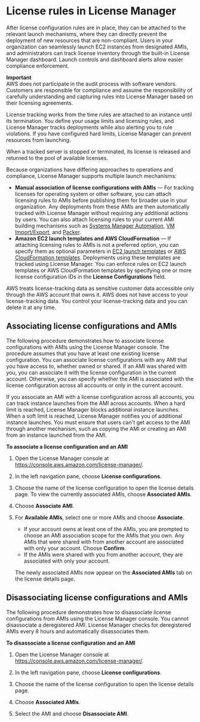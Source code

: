 # License rules in License Manager<a name="license-rules"></a>

After license configuration rules are in place, they can be attached to the relevant launch mechanisms, where they can directly prevent the deployment of new resources that are non\-compliant\. Users in your organization can seamlessly launch EC2 instances from designated AMIs, and administrators can track license inventory through the built\-in License Manager dashboard\. Launch controls and dashboard alerts allow easier compliance enforcement\. 

**Important**  
AWS does not participate in the audit process with software vendors\. Customers are responsible for compliance and assume the responsibility of carefully understanding and capturing rules into License Manager based on their licensing agreements\. 

License tracking works from the time rules are attached to an instance until its termination\. You define your usage limits and licensing rules, and License Manager tracks deployments while also alerting you to rule violations\. If you have configured hard limits, License Manager can prevent resources from launching\. 

When a tracked server is stopped or terminated, its license is released and returned to the pool of available licenses\.

Because organizations have differing approaches to operations and compliance, License Manager supports multiple launch mechanisms:
+ **Manual association of license configurations with AMIs** — For tracking licenses for operating system or other software, you can attach licensing rules to AMIs before publishing them for broader use in your organization\. Any deployments from these AMIs are then automatically tracked with License Manager without requiring any additional actions by users\. You can also attach licensing rules to your current AMI building mechanisms such as [Systems Manager Automation](https://docs.aws.amazon.com/systems-manager/latest/userguide/systems-manager-automation.html), [VM Import/Export](https://docs.aws.amazon.com/vm-import/latest/userguide/), and [Packer](https://www.packer.io/docs/builders/amazon.html)\.
+ **Amazon EC2 launch templates and AWS CloudFormation** — If attaching licensing rules to AMIs is not a preferred option, you can specify them as optional parameters in [EC2 launch templates](https://docs.aws.amazon.com/AWSEC2/latest/UserGuide/ec2-launch-templates.html) or [AWS CloudFormation templates](https://docs.aws.amazon.com/AWSCloudFormation/latest/UserGuide/)\. Deployments using these templates are tracked using License Manager\. You can enforce rules on EC2 launch templates or AWS CloudFormation templates by specifying one or more license configuration IDs in the **License Configurations** field\.

AWS treats license\-tracking data as sensitive customer data accessible only through the AWS account that owns it\. AWS does not have access to your license\-tracking data\. You control your license\-tracking data and you can delete it at any time\.

## Associating license configurations and AMIs<a name="ami-associations"></a>

The following procedure demonstrates how to associate license configurations with AMIs using the License Manager console\. The procedure assumes that you have at least one existing license configuration\. You can associate license configurations with any AMI that you have access to, whether owned or shared\. If an AMI was shared with you, you can associate it with the license configuration in the current account\. Otherwise, you can specify whether the AMI is associated with the license configuration across all accounts or only in the current account\.

If you associate an AMI with a license configuration across all accounts, you can track instance launches from the AMI across accounts\. When a hard limit is reached, License Manager blocks additional instance launches\. When a soft limit is reached, License Manager notifies you of additional instance launches\. You must ensure that users can't get access to the AMI through another mechanism, such as copying the AMI or creating an AMI from an instance launched from the AMI\.

**To associate a license configuration and an AMI**

1. Open the License Manager console at [https://console\.aws\.amazon\.com/license\-manager/](https://console.aws.amazon.com/license-manager/)\.

1. In the left navigation pane, choose **License configurations**\.

1. Choose the name of the license configuration to open the license details page\. To view the currently associated AMIs, choose **Associated AMIs**\.

1. Choose **Associate AMI**\.

1. For **Available AMIs**, select one or more AMIs and choose **Associate**\.
   + If your account owns at least one of the AMIs, you are prompted to choose an AMI association scope for the AMIs that you own\. Any AMIs that were shared with from another account are associated with only your account\. Choose **Confirm**\.
   + If the AMIs were shared with you from another account, they are associated with only your account\.

   The newly associated AMIs now appear on the **Associated AMIs** tab on the license details page\.

## Disassociating license configurations and AMIs<a name="ami-disassociation"></a>

The following procedure demonstrates how to disassociate license configurations from AMIs using the License Manager console\. You cannot disassociate a deregistered AMI\. License Manager checks for deregistered AMIs every 8 hours and automatically disassociates them\.

**To disassociate a license configuration and an AMI**

1. Open the License Manager console at [https://console\.aws\.amazon\.com/license\-manager/](https://console.aws.amazon.com/license-manager/)\.

1. In the left navigation pane, choose **License configurations**\.

1. Choose the name of the license configuration to open the license details page\.

1. Choose **Associated AMIs**\.

1. Select the AMI and choose **Disassociate AMI**\.